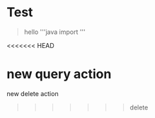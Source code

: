 # Test
> hello
'''java
import
'''

<<<<<<< HEAD






new query action
=======
new delete action
>>>>>>> delete
